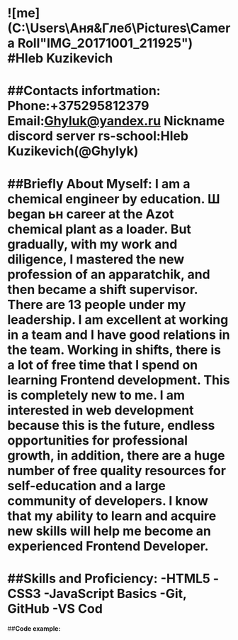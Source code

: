![me](C:\Users\Аня&Глеб\Pictures\Camera Roll"IMG_20171001_211925")
#**Hleb Kuzikevich**
=========
##**Contacts infortmation:**
**Phone:+375295812379**
**Email:Ghyluk@yandex.ru**
**Nickname discord server rs-school:Hleb Kuzikevich(@Ghylyk)**
==========
##**Briefly About Myself:**
I am a chemical engineer by education. Ш began ьн career at the Azot chemical plant as a loader.
But gradually, with my work and diligence, I mastered the new profession of an apparatchik, and then became a shift supervisor.
There are 13 people under my leadership. I am excellent at working in a team and I have good relations in the team.
Working in shifts, there is a lot of free time that I spend on learning Frontend development. This is completely new to me.
I am interested in web development because this is the future, endless opportunities for professional growth,
in addition, there are a huge number of free quality resources for self-education and a large community of developers.
I know that my ability to learn and acquire new skills will help me become an experienced Frontend Developer.
======================
##**Skills and Proficiency:**
-HTML5
-CSS3
-JavaScript Basics
-Git, GitHub
-VS Cod
=======
##**Code example:**

